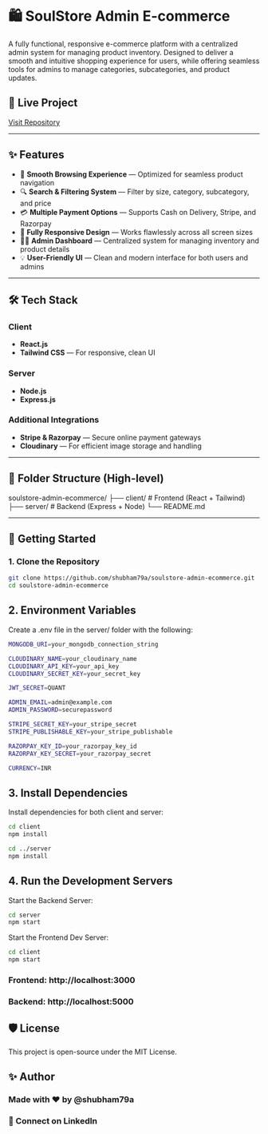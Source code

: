 # 🛍️ SoulStore Admin E-commerce

A fully functional, responsive e-commerce platform with a centralized admin system for managing product inventory. Designed to deliver a smooth and intuitive shopping experience for users, while offering seamless tools for admins to manage categories, subcategories, and product updates.

## 🔗 Live Project
[Visit Repository](https://github.com/shubham79a/soulstore-admin-ecommerce.git)

---

## ✨ Features

- 🧭 **Smooth Browsing Experience** — Optimized for seamless product navigation
- 🔍 **Search & Filtering System** — Filter by size, category, subcategory, and price
- 💳 **Multiple Payment Options** — Supports Cash on Delivery, Stripe, and Razorpay
- 📱 **Fully Responsive Design** — Works flawlessly across all screen sizes
- 🧑‍💻 **Admin Dashboard** — Centralized system for managing inventory and product details
- 💡 **User-Friendly UI** — Clean and modern interface for both users and admins

---

## 🛠️ Tech Stack

### Client
- **React.js**
- **Tailwind CSS** — For responsive, clean UI

### Server
- **Node.js**
- **Express.js**

### Additional Integrations
- **Stripe & Razorpay** — Secure online payment gateways
- **Cloudinary** — For efficient image storage and handling

---

## 📂 Folder Structure (High-level)

soulstore-admin-ecommerce/ ├── client/ # Frontend (React + Tailwind) ├── server/ # Backend (Express + Node) └── README.md



---

## 🚀 Getting Started

### 1. Clone the Repository

```bash
git clone https://github.com/shubham79a/soulstore-admin-ecommerce.git
cd soulstore-admin-ecommerce

```

## 2. Environment Variables
Create a .env file in the server/ folder with the following:

```bash
MONGODB_URI=your_mongodb_connection_string

CLOUDINARY_NAME=your_cloudinary_name
CLOUDINARY_API_KEY=your_api_key
CLOUDINARY_SECRET_KEY=your_secret_key

JWT_SECRET=QUANT

ADMIN_EMAIL=admin@example.com
ADMIN_PASSWORD=securepassword

STRIPE_SECRET_KEY=your_stripe_secret
STRIPE_PUBLISHABLE_KEY=your_stripe_publishable

RAZORPAY_KEY_ID=your_razorpay_key_id
RAZORPAY_KEY_SECRET=your_razorpay_secret

CURRENCY=INR
```


## 3. Install Dependencies
Install dependencies for both client and server:

```bash
cd client
npm install

cd ../server
npm install
```

## 4. Run the Development Servers
Start the Backend Server:

```bash
cd server
npm start
```

Start the Frontend Dev Server:
```bash
cd client
npm start
```

### Frontend: http://localhost:3000
### Backend: http://localhost:5000

## 🛡️ License
This project is open-source under the MIT License.

## ✨ Author
### Made with ❤️ by @shubham79a
### 🔗 Connect on LinkedIn
